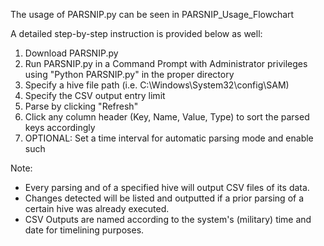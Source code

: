 The usage of PARSNIP.py can be seen in PARSNIP_Usage_Flowchart

A detailed step-by-step instruction is provided below as well:
1. Download PARSNIP.py
2. Run PARSNIP.py in a Command Prompt with Administrator privileges using "Python PARSNIP.py" in the proper directory
3. Specify a hive file path (i.e. C:\Windows\System32\config\SAM)
4. Specify the CSV output entry limit
5. Parse by clicking "Refresh"
6. Click any column header (Key, Name, Value, Type) to sort the parsed keys accordingly
7. OPTIONAL: Set a time interval for automatic parsing mode and enable such

Note: 
- Every parsing and of a specified hive will output CSV files of its data.
- Changes detected will be listed and outputted if a prior parsing of a certain hive was already executed.
- CSV Outputs are named according to the system's (military) time and date for timelining purposes.
